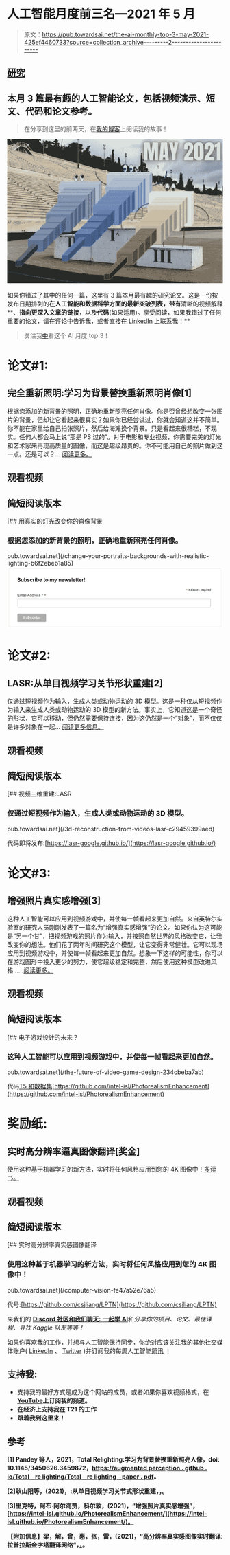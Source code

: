 # 人工智能月度前三名—2021 年 5 月

> 原文：<https://pub.towardsai.net/the-ai-monthly-top-3-may-2021-425ef4460733?source=collection_archive---------2----------------------->

## [研究](https://towardsai.net/p/category/research)

## 本月 3 篇最有趣的人工智能论文，包括视频演示、短文、代码和论文参考。

> 在分享到这里的前两天，在[我的博客](https://www.louisbouchard.ai/the-ai-monthly-top-3-may-2021/)上阅读我的故事！

![](img/7e8e84d9c5c0b544805bfef081e73b2d.png)

如果你错过了其中的任何一篇，这里有 3 篇本月最有趣的研究论文。这是一份按发布日期排列的**在人工智能和数据科学方面的最新突破列表，带有**清晰的视频解释**、**指向更深入文章的链接**，以及**代码**(如果适用)。享受阅读，如果我错过了任何重要的论文，请在评论中告诉我，或者直接在 [LinkedIn](https://www.linkedin.com/in/whats-ai/) 上联系我！**

> 关注我[中](https://whats-ai.medium.com/)看这个 AI 月度 top 3！

# 论文#1:

## 完全重新照明:学习为背景替换重新照明肖像[1]

根据您添加的新背景的照明，正确地重新照亮任何肖像。你是否曾经想改变一张图片的背景，但却让它看起来很真实？如果你已经尝试过，你就会知道这并不简单。你不能在家里给自己拍张照片，然后给海滩换个背景。只是看起来很糟糕，不现实。任何人都会马上说“那是 PS 过的”。对于电影和专业视频，你需要完美的灯光和艺术家来再现高质量的图像，而这是超级昂贵的。你不可能用自己的照片做到这一点。还是可以？… [阅读更多。](/change-your-portraits-backgrounds-with-realistic-lighting-b6f2ebeb1a85)

## 观看视频

## 简短阅读版本

[](/change-your-portraits-backgrounds-with-realistic-lighting-b6f2ebeb1a85) [## 用真实的灯光改变你的肖像背景

### 根据您添加的新背景的照明，正确地重新照亮任何肖像。

pub.towardsai.net](/change-your-portraits-backgrounds-with-realistic-lighting-b6f2ebeb1a85) [![](img/f7403104b8130fe71b5fce4dfbc96888.png)](http://eepurl.com/huGLT5)

# 论文#2:

## LASR:从单目视频学习关节形状重建[2]

仅通过短视频作为输入，生成人类或动物运动的 3D 模型。这是一种仅从短视频作为输入来生成人类或动物运动的 3D 模型的新方法。事实上，它知道这是一个奇怪的形状，它可以移动，但仍然需要保持连接，因为这仍然是一个“对象”，而不仅仅是许多对象在一起… [阅读更多信息。](https://www.louisbouchard.ai/3d-reconstruction-from-videos/)

## 观看视频

## 简短阅读版本

[](/3d-reconstruction-from-videos-lasr-c29459399aed) [## 视频三维重建:LASR

### 仅通过短视频作为输入，生成人类或动物运动的 3D 模型。

pub.towardsai.net](/3d-reconstruction-from-videos-lasr-c29459399aed) 

代码即将发布:[https://lasr-google.github.io/](https://lasr-google.github.io/)

# 论文#3:

## 增强照片真实感增强[3]

这种人工智能可以应用到视频游戏中，并使每一帧看起来更加自然。来自英特尔实验室的研究人员刚刚发表了一篇名为“增强真实感增强”的论文。如果你认为这可能是“另一个甘”，把视频游戏的照片作为输入，并按照自然世界的风格改变它，让我改变你的想法。他们花了两年时间研究这个模型，让它变得非常健壮。它可以现场应用到视频游戏中，并使每一帧看起来更加自然。想象一下这样的可能性，你可以在游戏图形中投入更少的努力，使它超级稳定和完整，然后使用这种模型改进风格……[阅读更多。](https://www.louisbouchard.ai/the-future-of-video-game/)

## 观看视频

## 简短阅读版本

[](/the-future-of-video-game-design-234cbeba7ab) [## 电子游戏设计的未来？

### 这种人工智能可以应用到视频游戏中，并使每一帧看起来更加自然。

pub.towardsai.net](/the-future-of-video-game-design-234cbeba7ab) 

代码[T5 和数据集](https://colab.research.google.com/github/google-research/google-research/blob/master/infinite_nature/infinite_nature_demo.ipynb#scrollTo=sCuRX1liUEVM)[https://github.com/intel-isl/PhotorealismEnhancement](https://github.com/intel-isl/PhotorealismEnhancement)

# 奖励纸:

## 实时高分辨率逼真图像翻译[奖金]

使用这种基于机器学习的新方法，实时将任何风格应用到您的 4K 图像中！[多读书。](/computer-vision-fe47a52e76a5)

## 观看视频

## 简短阅读版本

[](/computer-vision-fe47a52e76a5) [## 实时高分辨率真实感图像翻译

### 使用这种基于机器学习的新方法，实时将任何风格应用到您的 4K 图像中！

pub.towardsai.net](/computer-vision-fe47a52e76a5) 

代号:[https://github.com/csjliang/LPTN](https://github.com/csjliang/LPTN)

来我们的 [**Discord 社区和我们聊天:** **一起学 AI**](https://discord.gg/learnaitogether)和*分享你的项目、论文、最佳课程、寻找 Kaggle 队友等等！*

如果你喜欢我的工作，并想与人工智能保持同步，你绝对应该关注我的其他社交媒体账户( [LinkedIn](https://www.linkedin.com/in/whats-ai/) 、 [Twitter](https://twitter.com/Whats_AI) )并订阅我的每周人工智能[简讯](http://eepurl.com/huGLT5) ！

## 支持我:

*   支持我的最好方式是成为这个网站的成员，或者如果你喜欢视频格式，在[**YouTube**](https://www.youtube.com/channel/UCUzGQrN-lyyc0BWTYoJM_Sg)**上订阅我的频道。**
*   **在经济上支持我在 T21 的工作**
*   **跟着我到这里来！**

## **参考**

**[1] Pandey 等人，2021，Total Relighting:学习为背景替换重新照亮人像，doi: 10.1145/3450626.3459872，[https://augmented perception . github . io/Total _ re lighting/Total _ re lighting _ paper . pdf](https://augmentedperception.github.io/total_relighting/total_relighting_paper.pdf)。**

**[2]耿山阳等，(2021)，:从单目视频学习关节式形状重建，，。**

**[3]里克特，阿布·阿尔海贾，科尔敦，(2021)，“增强照片真实感增强”，[https://intel-isl.github.io/PhotorealismEnhancement/](https://intel-isl.github.io/PhotorealismEnhancement/)。**

**【附加信息】梁，解，曾，惠，张，雷，(2021)，“高分辨率真实感图像实时翻译:拉普拉斯金字塔翻译网络”，[，](https://export.arxiv.org/pdf/2105.09188.pdf)。**